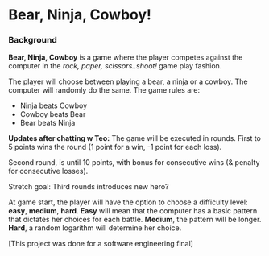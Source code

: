 # Bear, Ninja, Cowboy!

### Background

**Bear, Ninja, Cowboy** is a game where the player competes against the computer in the _rock, paper, scissors..shoot!_ game play fashion.

The player will choose between playing a bear, a ninja or a cowboy. The computer will randomly do the same. The game rules are:
- Ninja beats Cowboy
- Cowboy beats Bear
- Bear beats Ninja

**Updates after chatting w Teo:**
The game will be executed in rounds. First to 5 points wins the round (1 point for a win, -1 point for each loss).

Second round, is until 10 points, with bonus for consecutive wins (& penalty for consecutive losses).

Stretch goal: Third rounds introduces new hero?

At game start, the player will have the option to choose a difficulty level: **easy**, **medium**, **hard**. **Easy** will mean that the computer has a basic pattern that dictates her choices for each battle. **Medium**, the pattern will be longer. **Hard**, a random logarithm will determine her choice. 

[This project was done for a software engineering final]
